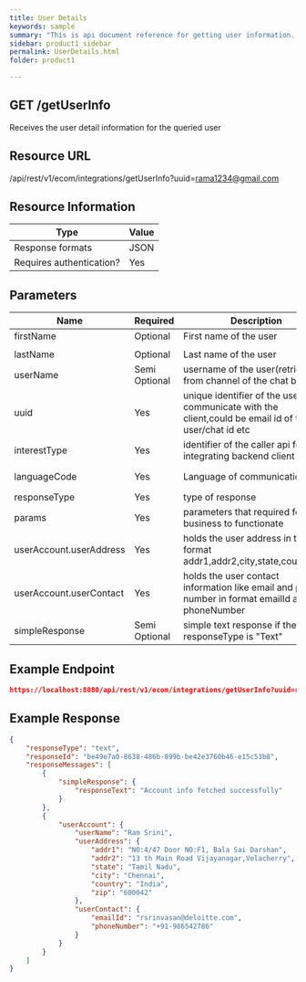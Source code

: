 ```yaml
---
title: User Details
keywords: sample
summary: "This is api document reference for getting user information..."
sidebar: product1_sidebar
permalink: UserDetails.html
folder: product1

---
```





## GET /getUserInfo

Receives the user detail information for the queried user

## Resource URL

/api/rest/v1/ecom/integrations/getUserInfo?uuid=rama1234@gmail.com

## Resource Information

| Type                     | Value |
| ------------------------ | ----- |
| Response formats         | JSON  |
| Requires authentication? | Yes   |

## Parameters

| Name                    | Required      | Description                                                  | Default | Value             |
| ----------------------- | ------------- | ------------------------------------------------------------ | ------- | ----------------- |
| firstName               | Optional      | First name of the user                                       | -       | Ram               |
|                         |               |                                                              |         |                   |
| lastName                | Optional      | Last name of the user                                        | -       | Srini             |
| userName                | Semi Optional | username of the user(retrieved from channel of the chat bot) | -       | ram123            |
| uuid                    | Yes           | unique identifier of the user to communicate with the client,could be email id of the user/chat id etc | -       | ram123@gmail.com  |
| interestType            | Yes           | identifier of the caller api for integrating backend client  | -       | cancel-order      |
| languageCode            | Yes           | Language of communication                                    | en-US   | en-US/en-AU/en-UK |
| responseType            | Yes           | type of response                                             | text    | text/card/media   |
| params                  | Yes           | parameters that required for the business to functionate     |         |                   |
| userAccount.userAddress | Yes           | holds the user address in this format addr1,addr2,city,state,country,zip |         |                   |
| userAccount.userContact | Yes           | holds the user contact information like email and phone number in format emailId and phoneNumber |         |                   |
| simpleResponse          | Semi Optional | simple text response if the responseType is "Text"           |         |                   |



## Example Endpoint 

``````json
https://localhost:8080/api/rest/v1/ecom/integrations/getUserInfo?uuid=rama1234@gmail.com
``````

## Example Response

``````json
{
    "responseType": "text",
    "responseId": "be49e7a0-8638-486b-899b-be42e3760b46-e15c53b8",
    "responseMessages": [
        {
            "simpleResponse": {
                "responseText": "Account info fetched successfully"
            }
        },
        {
            "userAccount": {
                "userName": "Ram Srini",
                "userAddress": {
                    "addr1": "NO:4/47 Door NO:F1, Bala Sai Darshan",
                    "addr2": "13 th Main Road Vijayanagar,Velacherry",
                    "state": "Tamil Nadu",
                    "city": "Chennai",
                    "country": "India",
                    "zip": "600042"
                },
                "userContact": {
                    "emailId": "rsrinvasan@deloitte.com",
                    "phoneNumber": "+91-986542786"
                }
            }
        }
    ]
}
``````